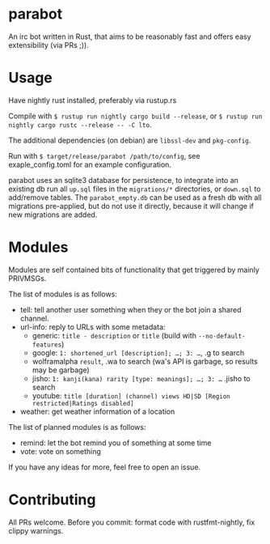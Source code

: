 # parabot
An irc bot written in Rust, that aims to be reasonably fast and offers easy extensibility (via PRs ;)).

# Usage
Have nightly rust installed, preferably via rustup.rs

Compile with ```$ rustup run nightly cargo build --release```, or ```$ rustup run nightly cargo rustc --release -- -C lto```.

The additional dependencies (on debian) are `libssl-dev` and `pkg-config`.

Run with ```$ target/release/parabot /path/to/config```, see exaple_config.toml for an example configuration.

parabot uses an sqlite3 database for persistence, to integrate into an existing db run all ```up.sql``` files in the ```migrations/*``` directories, or ```down.sql``` to add/remove tables. The ```parabot_empty.db``` can be used as a fresh db with all migrations pre-applied, but do not use it directly, because it will change if new migrations are added.

# Modules
Modules are self contained bits of functionality that get triggered by mainly PRIVMSGs.

The list of modules is as follows:
* tell: tell another user something when they or the bot join a shared channel.
* url-info: reply to URLs with some metadata:
	* generic: `title - description` or `title` (build with `--no-default-features`)
	* google: `1: shortened_url [description]; …; 3: …`, .g to search
	* wolframalpha `result`, .wa to search (wa's API is garbage, so results may be garbage)
	* jisho: `1: kanji(kana) rarity [type: meanings]; …; 3: …` .jisho to search
	* youtube: `title [duration] (channel) views HD|SD [Region restricted|Ratings disabled]`
* weather: get weather information of a location

The list of planned modules is as follows:
* remind: let the bot remind you of something at some time
* vote: vote on something

If you have any ideas for more, feel free to open an issue.

# Contributing
All PRs welcome. Before you commit: format code with rustfmt-nightly, fix clippy warnings.
